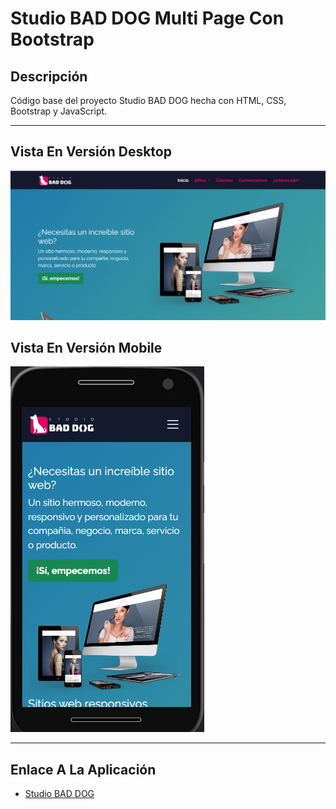 # Studio BAD DOG Multi Page Con Bootstrap

## Descripción

Código base del proyecto Studio BAD DOG hecha con HTML, CSS, Bootstrap y JavaScript.

---

## Vista En Versión Desktop

![Vista_En_Versión_Desktop](src/assets/design/desktop-preview.jpg)

## Vista En Versión Mobile

![Vista_En_Versión_Mobile](src/assets/design/mobile-design.jpg)

---

## Enlace A La Aplicación

- [Studio BAD DOG](https://studiobaddog-mpb.netlify.app/)
